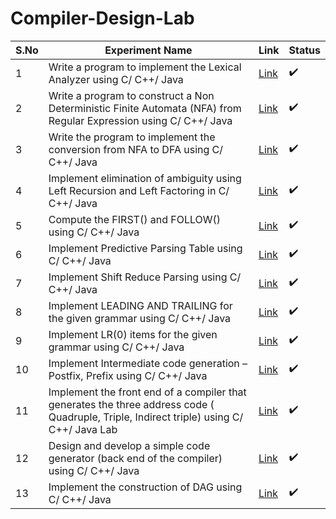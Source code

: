 # Compiler-Design-Lab

| S.No | Experiment Name | Link | Status |  
| --- | --- | --- | --- |
| 1 | Write a program to implement the Lexical Analyzer using C/ C++/ Java | [Link](    ) | :heavy_check_mark: |
| 2 | Write a program to construct a Non Deterministic Finite Automata (NFA) from Regular Expression using C/ C++/ Java | [Link](    ) | :heavy_check_mark: |
| 3 | Write the program to implement the conversion from NFA to DFA using C/ C++/ Java | [Link](    ) | :heavy_check_mark: |
| 4 | Implement elimination of ambiguity using Left Recursion and Left Factoring in C/ C++/ Java | [Link](    ) | :heavy_check_mark: |
| 5 | Compute the FIRST() and FOLLOW() using C/ C++/ Java | [Link](    ) | :heavy_check_mark: |
| 6 | Implement Predictive Parsing Table using C/ C++/ Java | [Link](    ) | :heavy_check_mark: |
| 7 | Implement Shift Reduce Parsing using C/ C++/ Java | [Link](    ) | :heavy_check_mark: |
| 8 | Implement LEADING AND TRAILING for the given grammar using C/ C++/ Java | [Link](    ) | :heavy_check_mark: |
| 9 | Implement LR(0) items for the given grammar using C/ C++/ Java | [Link](    ) | :heavy_check_mark: |
| 10 | Implement Intermediate code generation – Postfix, Prefix using C/ C++/ Java | [Link](    ) | :heavy_check_mark: |
| 11 | Implement the front end of a compiler that generates the three address code ( Quadruple, Triple, Indirect triple) using C/ C++/ Java Lab | [Link](    ) | :heavy_check_mark: |
| 12 | Design and develop a simple code generator (back end of the compiler) using C/ C++/ Java | [Link](    ) | :heavy_check_mark: |
| 13 | Implement the construction of DAG using C/ C++/ Java | [Link](    ) | :heavy_check_mark: |

<!-- ![Image](


